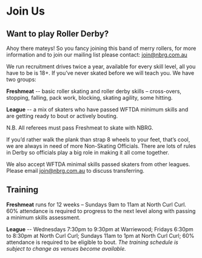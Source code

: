 # Join Us

## Want to play Roller Derby?

Ahoy there mateys! So you fancy joining this band of merry rollers, for more information and to join our mailing list please contact: [join@nbrg.com.au](mailto:join@nbrg.com.au)

We run recruitment drives twice a year, available for every skill level, all you have to be is 18+. If you’ve never skated before we will teach you. We have two groups:

**Freshmeat** -- basic roller skating and roller derby skills – cross-overs, stopping, falling, pack work, blocking, skating agility, some hitting.

**League** -- a mix of skaters who have passed WFTDA minimum skills and are getting ready to bout or actively bouting.

N.B. All referees must pass Freshmeat to skate with NBRG.

If you’d rather walk the plank than strap 8 wheels to your feet, that’s cool, we are always in need of more Non-Skating Officials. There are lots of rules in Derby so officials play a big role in making it all come together.

We also accept WFTDA minimal skills passed skaters from other leagues. Please email [join@nbrg.com.au](mailto:join@nbrg.com.au) to discuss transferring.


## Training

**Freshmeat** runs for 12 weeks – Sundays 9am to 11am at North Curl Curl. 60% attendance is required to progress to the next level along with passing a minimum skills assessment.

**League** -- Wednesdays 7:30pm to 9:30pm at Warriewood; Fridays 6:30pm to 8:30pm at North Curl Curl; Sundays 11am to 1pm at North Curl Curl; 60% attendance is required to be eligible to bout. *The training schedule is subject to change as venues become available.*
